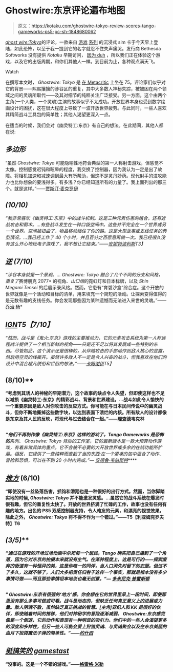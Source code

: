 # Ghostwire:东京评论遍布地图

> 原文：<https://kotaku.com/ghostwire-tokyo-review-scores-tango-gameworks-ps5-pc-sh-1848680062>

[*ghost wire:Tokyo*](https://kotaku.com/ghostwire-tokyo-tango-gameworks-dishonored-ps5-release-1848482284)的评论，一款来自 [游戏](https://kotaku.com/the-evil-within-the-kotaku-review-1649303587) [系列](https://kotaku.com/the-evil-within-2-the-kotaku-review-1819716601) 的沉浸式 sim 卡于今天早上登陆，如此恐怖，以至于我一提到它的名字就忍不住失声痛哭。发行商 Bethesda Softworks 没有提供 *Kotaku* 早期访问， [因为 duh](https://kotaku.com/a-price-of-games-journalism-1743526293) ，所以我们正在体验这个游戏，以及它的出版周期，和你们其他人一样。到目前为止，各种观点满天飞。

Watch

在撰写本文时， *Ghostwire: Tokyo* 是 [在 Metacritic](https://www.metacritic.com/game/playstation-5/ghostwire-tokyo/critic-reviews) 上坐在 75。评论家们似乎对它的背景——熙熙攘攘的涉谷区的重复，其中大多数人神秘失踪，被被困在两个领域之间的灵魂所取代——及其对细节的纯粹关注广泛接受。另一方面，这个由两个主角(一个人类，一个灵魂)主演的故事似乎不太成功。开放世界本身也受到数字绘画设计的困扰，这在很大程度上导致了一波开放世界疲劳。与此同时，一些人喜欢其精简战斗工具包的简单性；其他人渴望更深入一点。

在适当的时候，我们会对《幽灵特工:东京》有自己的想法。在此期间，其他人都在说:

## *多边形*

“虽然 *Ghostwire: Tokyo* 可能隐喻性地符合典型的第一人称射击游戏，但感觉不太像。控制感觉迟钝和眩晕的程度，我交换了控制器，因为我认为一定是出了故障。将相机加速和减速调到最大有所帮助，但这不是灵丹妙药。现代射手的进攻能力也比你想象的要浅得多。有多浅？你已经知道所有的力量了。我上面列出的那三个。就是这样。”——[贾斯汀·麦克罗伊](https://www.polygon.com/reviews/22988757/ghostwire-tokyo-review-ps5-pc-release-date)

## [](https://www.siliconera.com/review-ghostwire-tokyo-is-delightfully-teru-teru-fying/)*(10/10)*

*“我非常喜欢《幽灵特工:东京》中的战斗机制。这是三种元素伤害的组合，还有近战攻击和箭术。…有些战斗发生在一种口袋空间中。这些并不完全在一个世界或另一个世界。空间被扭曲了，物品移动挡住了你的路。这是大型故事或支线任务的典型情况。…我已经工作了 40 个小时，并且百分之百愿意再做一次。我已经很久没有这么开心地玩电子游戏了，我不想让它结束。”——[安妮特波利斯](https://www.siliconera.com/review-ghostwire-tokyo-is-delightfully-teru-teru-fying/)T3】*

## *[*逆*](https://www.inverse.com/gaming/ghostwire-tokyo-review) (7/10)*

*“涉谷本身就是一个景观。… *Ghostwire: Tokyo* 融合了几个不同的分支和风格，重复了*赛博朋克 2077* 的视角、*山口组*的霓虹灯和日本标牌，以及 *Shin Megami Tensei* 的后启示录风格。然而，它患有“育碧沙盒”综合症。这个开放的世界就像是一个活动和目标的清单，用来填充一个简短的活动。让探索变得值得的是无数有趣的支线任务。你会发现那些因为某种遗憾而无法进入来世的灵魂。”——[乔治·杨](https://www.inverse.com/gaming/ghostwire-tokyo-review)*

## *[*IGN*](https://www.ign.com/articles/ghostwire-tokyo-review)T5【7/10】*

*“然而，战斗是《鬼火:东京》游戏的主要推动力，它的元素攻击系统为第一人称远程战斗提供了一个相当新鲜的视角——只是还不足以将其发展成一些特别的东西。尽管如此，这个演示还是很棒的，从伴随攻击的手部动作到敌人核心的显露，然后用空灵的线撕开。虽然许多敌人不一定是令人兴奋的战斗，但我喜欢在他们的设计中混合超凡脱俗和世俗的想法。”——[卡姆谢伊](https://www.ign.com/articles/ghostwire-tokyo-review)T5】*

## *[](https://www.gamespot.com/games/ghostwire-tokyo/)*(8/10)**

**“考虑到其诱人的神秘的早期潜力，这个故事的缺点令人失望，但即使这样也不足以减损《幽灵特工:东京》的精彩战斗、背景和世界建设。…战斗如此令人愉快的一个重要原因是敌人对你攻击的反应方式。你可能在与日本民间传说中的幽灵战斗，但你不断地撕掉这些数字块，以达到表面下溃烂的内核。所有敌人的设计都像是东京及其人民的反映，将现代与过去结合在一起。”——[理查德](https://www.gamespot.com/games/ghostwire-tokyo/)韦克林**

## **[](https://www.theverge.com/22988247/ghostwire-tokyo-review-ps5-pc)**

***“他们不再制作像《幽灵特工:东京》这样的游戏了。Tango Gameworks 是恐怖的**系列、 *Ghostwire: Tokyo* 背后的工作室，它的最新版本是一款大预算动作游戏，有着非常具体的重点。它不会被不必要的大开放世界或多余的在线功能所扩展。相反，它提供了一些纯粹而直截了当的东西:在一个紧凑的包中混合了动作、冒险和恐惧，可以在不到 20 小时内完成。”— [安德鲁·韦伯斯特](https://www.theverge.com/22988247/ghostwire-tokyo-review-ps5-pc)*****

## ****[*推方*](https://www.pushsquare.com/reviews/ps5/ghostwire-tokyo) (6/10)****

****“即使没有一丝坠落伤害，抓钩和滑翔也是一种很好的出行方式。然而，当你脚踏实地的时候, *Ghostwire: Tokyo* 并不能激发灵感。…虽然它的战斗系统在爆发时很有趣，但它的重复性太快了。开放的世界挤满了忙碌的工作，故事也没有任何有趣的地方。出色的 PS5 双感控制器支持，令人难忘的元素，和漂亮的视觉效果，除此之外， *Ghostwire: Tokyo* 将不得不作为一个错过。”——T5【利亚姆克罗夫特】T6****

## ****[](https://www.nme.com/reviews/game-reviews/ghostwire-tokyo-review-3186707)*(3/5)*****

*****“通过在游戏的开场过场动画中杀死每一个居民，Tango 确实把自己逼到了一个角落，因为它对东京的拍摄本来就没有生气。在某种程度上，这是可行的——探索废弃的街道有一种怪异的美，这是你唯一的同伴，当人口消失时留下的衣服。但过不了多久，这就不够了，人们大多把责任归咎于这样一个事实，那就是根本没有多少事情可做——而且那些事情坦率地说也毫无创意。”— [多米尼克·普雷斯顿](https://www.nme.com/reviews/game-reviews/ghostwire-tokyo-review-3186707)*****

## *****[](https://www.gamesradar.com/ghostwire-tokyo-review/)*****

*****" *Ghostwire:东京*有很强的‘地方’感。你会想在它的世界里呆上一段时间，即使那里没有那么多事可做或可看。战斗是动态的，但缺乏任何真正意义上的进展或力量。敌人阴魂不散，虽然缺乏真正挑战的智慧。[主角]亚纪人和 KK 是很好的伙伴，即使随着时间的推移，他们对神秘学的冒险逐渐减弱。 *Ghostwire:东京*感觉像是一个倒退，它的动作和表现有一种明显的吸引力。你们中的一些人会渴望更多的深度和多样性，但另一些人可能会爱上狩猎灵魂、与灵魂聚会以及在东京美丽的血月下投掷魔法子弹的简单性。”——[约什西](https://www.gamesradar.com/ghostwire-tokyo-review/)*****

## ****[*挺搞笑的 gamestast*](https://www.youtube.com/watch?v=RoxJeULPnpw)****

****“没事的。这是一个不错的游戏。”——[格雷格·米勒](https://www.youtube.com/watch?v=RoxJeULPnpw)****